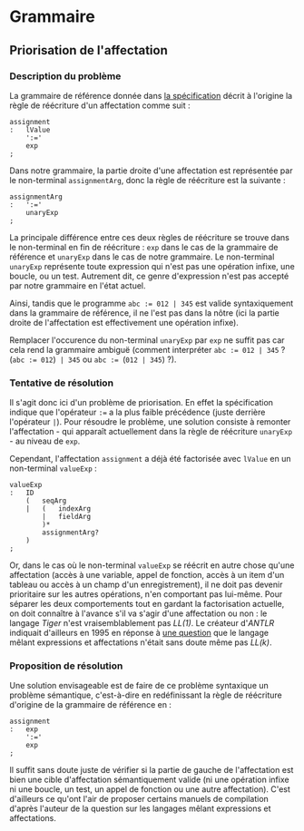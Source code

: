 # Grammaire

## Priorisation de l'affectation

### Description du problème

La grammaire de référence donnée dans [la spécification](doc/tiger-specification.pdf) décrit à l'origine la règle de réécriture d'un affectation comme suit :

```antlr
assignment
:   lValue
    ':='
    exp
;
```

Dans notre grammaire, la partie droite d'une affectation est représentée par le non-terminal `assignmentArg`, donc la règle de réécriture est la suivante :

```antlr
assignmentArg
:   ':='
    unaryExp
;
```

La principale différence entre ces deux règles de réécriture se trouve dans le non-terminal en fin de réécriture : `exp` dans le cas de la grammaire de référence et `unaryExp` dans le cas de notre grammaire. Le non-terminal `unaryExp` représente toute expression qui n'est pas une opération infixe, une boucle, ou un test. Autrement dit, ce genre d'expression n'est pas accepté par notre grammaire en l'état actuel.

Ainsi, tandis que le programme `abc := 012 | 345` est valide syntaxiquement dans la grammaire de référence, il ne l'est pas dans la nôtre (ici la partie droite de l'affectation est effectivement une opération infixe).

Remplacer l'occurence du non-terminal `unaryExp` par `exp` ne suffit pas car cela rend la grammaire ambiguë (comment interpréter `abc := 012 | 345` ? (`abc := 012`)` | 345` ou `abc := `(`012 | 345`) ?).

### Tentative de résolution

Il s'agit donc ici d'un problème de priorisation. En effet la spécification indique que l'opérateur `:=` a la plus faible précédence (juste derrière l'opérateur `|`). Pour résoudre le problème, une solution consiste à remonter l'affectation - qui apparaît actuellement dans la règle de réécriture `unaryExp` - au niveau de `exp`.

Cependant, l'affectation `assignment` a déjà été factorisée avec `lValue` en un non-terminal `valueExp` :

```antlr
valueExp
:   ID
    (   seqArg
    |   (   indexArg
        |   fieldArg
        )*
        assignmentArg?
    )
;
```

Or, dans le cas où le non-terminal `valueExp` se réécrit en autre chose qu'une affectation (accès à une variable, appel de fonction, accès à un item d'un tableau ou accès à un champ d'un enregistrement), il ne doit pas devenir prioritaire sur les autres opérations, n'en comportant pas lui-même. Pour séparer les deux comportements tout en gardant la factorisation actuelle, on doit connaître à l'avance s'il va s'agir d'une affectation ou non : le langage *Tiger* n'est vraisemblablement pas *LL(1)*. Le créateur d'*ANTLR* indiquait d'ailleurs en 1995 en réponse à [une question](https://groups.google.com/forum/#!topic/comp.compilers/_HYhcfpRctg) que le langage mêlant expressions et affectations n'était sans doute même pas *LL(k)*.

### Proposition de résolution

Une solution envisageable est de faire de ce problème syntaxique un problème sémantique, c'est-à-dire en redéfinissant la règle de réécriture d'origine de la grammaire de référence en :

```antlr
assignment
:   exp
    ':='
    exp
;
```

Il suffit sans doute juste de vérifier si la partie de gauche de l'affectation est bien une cible d'affectation sémantiquement valide (ni une opération infixe ni une boucle, un test, un appel de fonction ou une autre affectation). C'est d'ailleurs ce qu'ont l'air de proposer certains manuels de compilation d'après l'auteur de la question sur les langages mêlant expressions et affectations.
